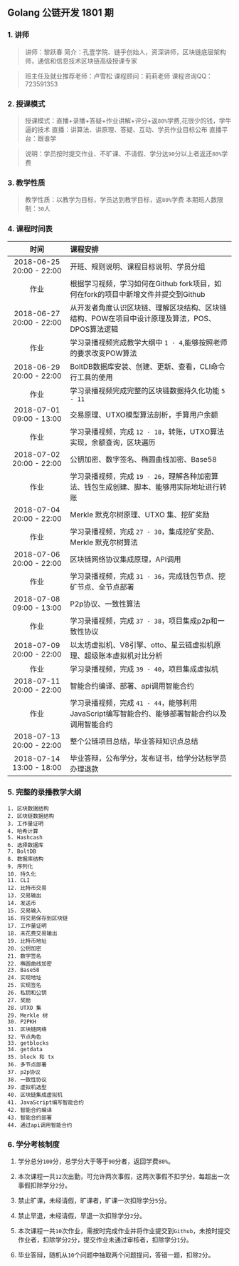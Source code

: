 ## Golang 公链开发 1801 期


### 1. 讲师

> 讲师：黎跃春
> 简介：孔壹学院、链乎创始人，资深讲师，区块链底层架构师，通信和信息技术区块链高级授课专家

> 班主任及就业推荐老师：卢雪松
> 课程顾问：莉莉老师
> 课程咨询QQ：723591353


### 2. 授课模式

> 授课模式：直播+录播+答疑+作业讲解+评分+返`80%`学费,花很少的钱，学牛逼的技术
> 直播：讲算法、讲原理、答疑、互动、学员作业目标公布
> 直播平台：跟谁学


> 说明：学员按时提交作业、不旷课、不请假、学分达`90`分以上者返还`80%`学费


### 3. 教学性质

> 教学性质：以教学为目标，学员达到教学目标，返`80%`学费
> 本期班人数限制：`30`人

### 4. 课程时间表

|时间|课程安排|
|:---:|:---|
|2018-06-25 20:00 - 22:00|开班、规则说明、课程目标说明、学员分组|
|作业|根据学习视频，学习如何在Github fork项目，如何在fork的项目中新增文件并提交到Github|
|2018-06-27 20:00 - 22:00|从开发者角度认识区块链、理解区块结构、区块链结构、POW在项目中设计原理及算法，POS、DPOS算法逻辑|
|作业|学习录播视频完成教学大纲中 `1 - 4`,能够按照老师的要求改变POW算法|
|2018-06-29 20:00 - 22:00|BoltDB数据库安装、创建、更新、查看，CLI命令行工具的使用|
|作业|学习录播视频完成完整的区块链数据持久化功能 `5 - 11`|
|2018-07-01 09:00 - 13:00|交易原理、UTXO模型算法剖析，手算用户余额|
|作业|学习录播视频，完成 `12 - 18`，转账，UTXO算法实现，余额查询，区块遍历|
|2018-07-02 20:00 - 22:00|公钥加密、数字签名、椭圆曲线加密、Base58|
|作业|学习录播视频，完成 `19 - 26`，理解各种加密算法、钱包生成创建、脚本、能够用实际地址进行转账|
|2018-07-04 20:00 - 22:00|Merkle 默克尔树原理、UTXO 集、挖矿奖励|
|作业|学习录播视频，完成 `27 - 30`，集成挖矿奖励、Merkle 默克尔树算法|
|2018-07-06 20:00 - 22:00|区块链网络协议集成原理，API调用|
|作业|学习录播视频，完成 `31 - 36`，完成钱包节点、挖矿节点、全节点部署|
|2018-07-08 09:00 - 13:00|P2p协议、一致性算法|
|作业|学习录播视频，完成 `37 - 38`，项目集成p2p和一致性协议|
|2018-07-09 20:00 - 22:00|以太坊虚拟机、V8引擎、otto、星云链虚拟机原理、超级账本虚拟机对比分析|
|作业|学习录播视频，完成 `39 - 40`，项目集成虚拟机|
|2018-07-11 20:00 - 22:00|智能合约编译、部署、api调用智能合约|
|作业|学习录播视频，完成 `41 - 44`，能够利用JavaScript编写智能合约、能够部署智能合约以及调用智能合约|
|2018-07-13 20:00 - 22:00|整个公链项目总结，毕业答辩知识点总结|
|2018-07-14 13:00 - 18:00|毕业答辩，公布学分，发布证书，给学分达标学员办理退款|

### 5. 完整的录播教学大纲

    1. 区块数据结构
    2. 区块链数据结构
    3. 工作量证明
    4. 哈希计算
    5. Hashcash
    6. 选择数据库
    7. BoltDB
    8. 数据库结构
    9. 序列化
    10. 持久化
    11. CLI
    12. 比特币交易
    13. 交易输出
    14. 发送币
    15. 交易输入
    16. 将交易保存到区块链
    17. 工作量证明
    18. 未花费交易输出
    19. 比特币地址
    20. 公钥加密
    21. 数字签名
    22. 椭圆曲线加密
    23. Base58
    24. 实现地址
    25. 实现签名
    26. 私钥和公钥
    27. 奖励
    28. UTXO 集
    29. Merkle 树
    30. P2PKH
    31. 区块链网络
    32. 节点角色
    33. getblocks
    34. getdata
    35. block 和 tx
    36. 多节点部署
    37. p2p协议
    38. 一致性协议
    39. 虚拟机选型
    40. 区块链集成虚拟机
    41. JavaScript编写智能合约
    42. 智能合约编译
    43. 智能合约部署
    44. 通过api调用智能合约


   
### 6. 学分考核制度

1. 学分总分`100`分，总学分大于等于`90`分者，返回学费`80%`。

2. 本次课程一共`12`次出勤，可允许两次事假，这两次事假不扣学分，每超出一次事假扣除学分`2`分。

3. 禁止旷课，未经请假，旷课者，旷课一次扣除学分`5`分。

4. 禁止早退，未经请假，早退一次扣除学分`2`分。

5. 本次课程一共`10`次作业，需按时完成作业并将作业提交到`Github`，未按时提交作业者，扣除学分`2`分，提交作业未通过审核者，扣除学分`1`分。

6. 毕业答辩，随机从`10`个问题中抽取两个问题提问，答错一题，扣除`2`分。


